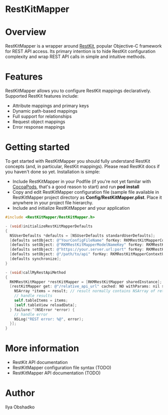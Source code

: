 RestKitMapper
=============

# Overview

RestKitMapper is a wrapper around [RestKit](http://restkit.org), popular Objective-C framework for REST API access. Its primary intention is to hide RestKit configuration complexity and wrap REST API calls in simple and intuitive methods.

# Features

RestKitMapper allows you to configure RestKit mappings declaratively. Supported RestKit features include:
  * Attribute mappings and primary keys
  * Dynamic path-based mappings
  * Full support for relationships
  * Request object mappings
  * Error response mappings

# Getting started

To get started with RestKitMapper you should fully understand RestKit concepts (and, in particular, RestKit mappings). Please read RestKit docs if you haven't done so yet. Installation is simple:

 * Include RestKitMapper in your Podfile (if you're not yet familar with [CocoaPods](http://cocoapods.org/), that's a good reason to start) and run **pod install**
 * Copy and edit RestKitMapper configuration file (sample file available in RestKitMapper project directory as **Config/RestKitMapper.plist**. Place it anywhere in your project file hierarchy.
 * Include and initialize RestKitMapper and your application

```objective-c
#include <RestKitMapper/RestKitMapper.h>

- (void)initializeRestKitMapperDefaults
{
  NSUserDefaults *defaults = [NSUserDefaults standardUserDefaults];
  [defaults setObject: @"YourConfigFileName" forKey: RKMRestKitMapperConfigFileKey];
  [defaults setObject: @"RKMRestKitMapperModelNameKey" forKey: RKMRestKitMapperModelNameKey];
  [defaults setObject: @"https://your.server.url:port" forKey: RKMRestKitMapperServerBaseKey];
  [defaults setObject: @"/path/to/api" forKey: RKMRestKitMapperContextUrlKey]; // optional
  [defaults synchronize];
}

- (void)callMyRestApiMethod
{
  RKMRestKitMapper *restKitMapper = [RKMRestKitMapper sharedInstance];
  [restKitMapper get: @"/relative_api_url" cached: NO withParams: nil success: ^(id result) {
    NSArray *items = result; // result normally contains NSArray of retrieved entities
    // handle results
    self.tableItems = items;
    [self.tableView reloadData];
  } failure:^(NSError *error) {
    // handle error
    NSLog("REST error: %@", error);
  }];
}

```

# More information

  * RestKit API documentation 
  * RestKitMapper configuration file syntax (TODO)
  * RestKitMapper API documentation (TODO)

# Author

Ilya Obshadko
